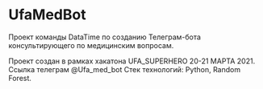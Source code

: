 # UfaMedBot


Проект команды DataTime по созданию Телеграм-бота консультирующего по медицинским вопросам.

Проект создан в рамках хакатона UFA_SUPERHERO 20-21 МАРТА 2021.
Ссылка телеграм @Ufa_med_bot
Стек технологий: Python, Random Forest.
